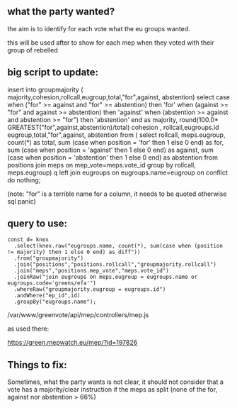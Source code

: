 ## what the party wanted?

the aim is to identify for each vote what the eu groups wanted.

this will be used after to show for each mep when they voted with their group of rebelled

## big script to update:


insert into groupmajority
( majority,cohesion,rollcall,eugroup,total,"for",against, abstention)
select case when ("for" >= against and "for" >= abstention) then 'for' when (against >= "for" and against >= abstention) then 'against'
 when (abstention >= against and abstention >= "for") then 'abstention' end as majority, round(100.0* GREATEST("for",against,abstention)/total) cohesion
, rollcall,eugroups.id eugroup,total,"for",against, abstention
from ( select rollcall, meps.eugroup, count(*) as total, sum (case when position = 'for' then 1 else 0 end) as for,
sum (case when position = 'against' then 1 else 0 end) as against,
sum (case when position = 'abstention' then 1 else 0 end) as abstention
from positions 
join meps on mep_vote=meps.vote_id group by rollcall, meps.eugroup) q
left join eugroups on eugroups.name=eugroup on conflict do nothing;

(note: "for" is a terrible name for a column, it needs to be quoted otherwise sql panic)

## query to use:


    const d= knex
      .select(knex.raw("eugroups.name, count(*), sum(case when (position != majority) then 1 else 0 end) as diff"))
      .from("groupmajority")
      .join("positions","positions.rollcall","groupmajority.rollcall")
      .join("meps","positions.mep_vote","meps.vote_id")
      .joinRaw("join eugroups on meps.eugroup = eugroups.name or eugroups.code='greens/efa'")
      .whereRaw("groupmajority.eugroup = eugroups.id")
      .andWhere("ep_id",id)
      .groupBy("eugroups.name");


/var/www/greenvote/api/mep/controllers/mep.js

as used there:

https://green.mepwatch.eu/mep/?id=197826


## Things to fix:

Sometimes, what the party wants is not clear, it should not consider that a vote has a majority/clear instruction if the meps as split (none of the for, against nor abstention > 66%)



